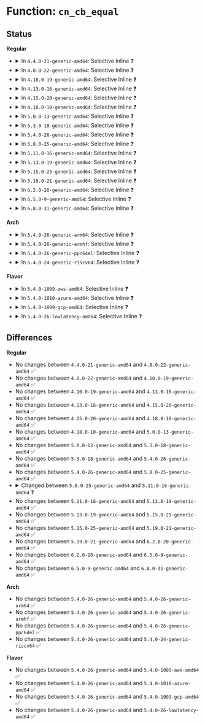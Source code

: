 # Function: <code>cn_cb_equal</code>

## Status
<b>Regular</b>
<ul>
<li>
<details>
<summary>In <code>4.4.0-21-generic-amd64</code>: Selective Inline ❓</summary>

```c
int cn_cb_equal(struct cb_id * i1, struct cb_id * i2)
```

```json
{
  "name": "cn_cb_equal",
  "collision_type": "Unique Global",
  "inline_type": "Selective",
  "funcs": [
    {
      "addr": 18446744071584356144,
      "name": "cn_cb_equal",
      "external": true,
      "loc": "drivers/connector/cn_queue.c:68",
      "file": "drivers/connector/cn_queue.c",
      "inline": "not declared, inlined",
      "caller_inline": [
        "drivers/connector/cn_queue.c:cn_queue_add_callback",
        "drivers/connector/cn_queue.c:cn_queue_del_callback"
      ],
      "caller_func": [
        "drivers/connector/connector.c:cn_netlink_send_mult"
      ]
    }
  ],
  "symbols": [
    {
      "addr": 18446744071584356144,
      "name": "cn_cb_equal",
      "section": ".text",
      "bind": "STB_GLOBAL",
      "size": 33
    }
  ]
}
```
</details>
</li>
<li>
<details>
<summary>In <code>4.8.0-22-generic-amd64</code>: Selective Inline ❓</summary>

```c
int cn_cb_equal(struct cb_id * i1, struct cb_id * i2)
```

```json
{
  "name": "cn_cb_equal",
  "collision_type": "Unique Global",
  "inline_type": "Selective",
  "funcs": [
    {
      "addr": 18446744071584690696,
      "name": "cn_cb_equal",
      "external": true,
      "loc": "drivers/connector/cn_queue.c:68",
      "file": "drivers/connector/cn_queue.c",
      "inline": "not declared, inlined",
      "caller_inline": [
        "drivers/connector/cn_queue.c:cn_queue_del_callback",
        "drivers/connector/cn_queue.c:cn_queue_add_callback"
      ],
      "caller_func": [
        "drivers/connector/connector.c:cn_netlink_send_mult"
      ]
    }
  ],
  "symbols": [
    {
      "addr": 18446744071584690288,
      "name": "cn_cb_equal",
      "section": ".text",
      "bind": "STB_GLOBAL",
      "size": 36
    }
  ]
}
```
</details>
</li>
<li>
<details>
<summary>In <code>4.10.0-19-generic-amd64</code>: Selective Inline ❓</summary>

```c
int cn_cb_equal(struct cb_id * i1, struct cb_id * i2)
```

```json
{
  "name": "cn_cb_equal",
  "collision_type": "Unique Global",
  "inline_type": "Selective",
  "funcs": [
    {
      "addr": 18446744071584877256,
      "name": "cn_cb_equal",
      "external": true,
      "loc": "drivers/connector/cn_queue.c:68",
      "file": "drivers/connector/cn_queue.c",
      "inline": "not declared, inlined",
      "caller_inline": [
        "drivers/connector/cn_queue.c:cn_queue_del_callback",
        "drivers/connector/cn_queue.c:cn_queue_add_callback"
      ],
      "caller_func": [
        "drivers/connector/connector.c:cn_netlink_send_mult"
      ]
    }
  ],
  "symbols": [
    {
      "addr": 18446744071584876848,
      "name": "cn_cb_equal",
      "section": ".text",
      "bind": "STB_GLOBAL",
      "size": 36
    }
  ]
}
```
</details>
</li>
<li>
<details>
<summary>In <code>4.13.0-16-generic-amd64</code>: Selective Inline ❓</summary>

```c
int cn_cb_equal(struct cb_id * i1, struct cb_id * i2)
```

```json
{
  "name": "cn_cb_equal",
  "collision_type": "Unique Global",
  "inline_type": "Selective",
  "funcs": [
    {
      "addr": 18446744071584966132,
      "name": "cn_cb_equal",
      "external": true,
      "loc": "drivers/connector/cn_queue.c:68",
      "file": "drivers/connector/cn_queue.c",
      "inline": "not declared, inlined",
      "caller_inline": [
        "drivers/connector/cn_queue.c:cn_queue_del_callback",
        "drivers/connector/cn_queue.c:cn_queue_add_callback"
      ],
      "caller_func": [
        "drivers/connector/connector.c:cn_netlink_send_mult"
      ]
    }
  ],
  "symbols": [
    {
      "addr": 18446744071584965744,
      "name": "cn_cb_equal",
      "section": ".text",
      "bind": "STB_GLOBAL",
      "size": 33
    }
  ]
}
```
</details>
</li>
<li>
<details>
<summary>In <code>4.15.0-20-generic-amd64</code>: Selective Inline ❓</summary>

```c
int cn_cb_equal(struct cb_id * i1, struct cb_id * i2)
```

```json
{
  "name": "cn_cb_equal",
  "collision_type": "Unique Global",
  "inline_type": "Selective",
  "funcs": [
    {
      "addr": 18446744071585387460,
      "name": "cn_cb_equal",
      "external": true,
      "loc": "drivers/connector/cn_queue.c:68",
      "file": "drivers/connector/cn_queue.c",
      "inline": "not declared, inlined",
      "caller_inline": [
        "drivers/connector/cn_queue.c:cn_queue_del_callback",
        "drivers/connector/cn_queue.c:cn_queue_add_callback"
      ],
      "caller_func": [
        "drivers/connector/connector.c:cn_netlink_send_mult"
      ]
    }
  ],
  "symbols": [
    {
      "addr": 18446744071585387072,
      "name": "cn_cb_equal",
      "section": ".text",
      "bind": "STB_GLOBAL",
      "size": 33
    }
  ]
}
```
</details>
</li>
<li>
<details>
<summary>In <code>4.18.0-10-generic-amd64</code>: Selective Inline ❓</summary>

```c
int cn_cb_equal(struct cb_id * i1, struct cb_id * i2)
```

```json
{
  "name": "cn_cb_equal",
  "collision_type": "Unique Global",
  "inline_type": "Selective",
  "funcs": [
    {
      "addr": 18446744071585630680,
      "name": "cn_cb_equal",
      "external": true,
      "loc": "drivers/connector/cn_queue.c:68",
      "file": "drivers/connector/cn_queue.c",
      "inline": "not declared, inlined",
      "caller_inline": [
        "drivers/connector/cn_queue.c:cn_queue_del_callback",
        "drivers/connector/cn_queue.c:cn_queue_add_callback"
      ],
      "caller_func": [
        "drivers/connector/connector.c:cn_netlink_send_mult"
      ]
    }
  ],
  "symbols": [
    {
      "addr": 18446744071585630304,
      "name": "cn_cb_equal",
      "section": ".text",
      "bind": "STB_GLOBAL",
      "size": 33
    }
  ]
}
```
</details>
</li>
<li>
<details>
<summary>In <code>5.0.0-13-generic-amd64</code>: Selective Inline ❓</summary>

```c
int cn_cb_equal(struct cb_id * i1, struct cb_id * i2)
```

```json
{
  "name": "cn_cb_equal",
  "collision_type": "Unique Global",
  "inline_type": "Selective",
  "funcs": [
    {
      "addr": 18446744071585757896,
      "name": "cn_cb_equal",
      "external": true,
      "loc": "drivers/connector/cn_queue.c:68",
      "file": "drivers/connector/cn_queue.c",
      "inline": "not declared, inlined",
      "caller_inline": [
        "drivers/connector/cn_queue.c:cn_queue_del_callback",
        "drivers/connector/cn_queue.c:cn_queue_add_callback"
      ],
      "caller_func": [
        "drivers/connector/connector.c:cn_netlink_send_mult"
      ]
    }
  ],
  "symbols": [
    {
      "addr": 18446744071585757504,
      "name": "cn_cb_equal",
      "section": ".text",
      "bind": "STB_GLOBAL",
      "size": 33
    }
  ]
}
```
</details>
</li>
<li>
<details>
<summary>In <code>5.3.0-18-generic-amd64</code>: Selective Inline ❓</summary>

```c
int cn_cb_equal(struct cb_id * i1, struct cb_id * i2)
```

```json
{
  "name": "cn_cb_equal",
  "collision_type": "Unique Global",
  "inline_type": "Selective",
  "funcs": [
    {
      "addr": 18446744071585990215,
      "name": "cn_cb_equal",
      "external": true,
      "loc": "drivers/connector/cn_queue.c:54",
      "file": "drivers/connector/cn_queue.c",
      "inline": "not declared, inlined",
      "caller_inline": [
        "drivers/connector/cn_queue.c:cn_queue_del_callback",
        "drivers/connector/cn_queue.c:cn_queue_add_callback"
      ],
      "caller_func": [
        "drivers/connector/connector.c:cn_netlink_send_mult"
      ]
    }
  ],
  "symbols": [
    {
      "addr": 18446744071585989824,
      "name": "cn_cb_equal",
      "section": ".text",
      "bind": "STB_GLOBAL",
      "size": 33
    }
  ]
}
```
</details>
</li>
<li>
<details>
<summary>In <code>5.4.0-26-generic-amd64</code>: Selective Inline ❓</summary>

```c
int cn_cb_equal(struct cb_id * i1, struct cb_id * i2)
```

```json
{
  "name": "cn_cb_equal",
  "collision_type": "Unique Global",
  "inline_type": "Selective",
  "funcs": [
    {
      "addr": 18446744071586137191,
      "name": "cn_cb_equal",
      "external": true,
      "loc": "drivers/connector/cn_queue.c:54",
      "file": "drivers/connector/cn_queue.c",
      "inline": "not declared, inlined",
      "caller_inline": [
        "drivers/connector/cn_queue.c:cn_queue_del_callback",
        "drivers/connector/cn_queue.c:cn_queue_add_callback"
      ],
      "caller_func": [
        "drivers/connector/connector.c:cn_netlink_send_mult"
      ]
    }
  ],
  "symbols": [
    {
      "addr": 18446744071586136800,
      "name": "cn_cb_equal",
      "section": ".text",
      "bind": "STB_GLOBAL",
      "size": 33
    }
  ]
}
```
</details>
</li>
<li>
<details>
<summary>In <code>5.8.0-25-generic-amd64</code>: Selective Inline ❓</summary>

```c
int cn_cb_equal(struct cb_id * i1, struct cb_id * i2)
```

```json
{
  "name": "cn_cb_equal",
  "collision_type": "Unique Global",
  "inline_type": "Selective",
  "funcs": [
    {
      "addr": 18446744071586892711,
      "name": "cn_cb_equal",
      "external": true,
      "loc": "drivers/connector/cn_queue.c:54",
      "file": "drivers/connector/cn_queue.c",
      "inline": "not declared, inlined",
      "caller_inline": [
        "drivers/connector/cn_queue.c:cn_queue_del_callback",
        "drivers/connector/cn_queue.c:cn_queue_add_callback"
      ],
      "caller_func": [
        "drivers/connector/connector.c:cn_call_callback",
        "drivers/connector/connector.c:cn_netlink_send_mult"
      ]
    }
  ],
  "symbols": [
    {
      "addr": 18446744071586892400,
      "name": "cn_cb_equal",
      "section": ".text",
      "bind": "STB_GLOBAL",
      "size": 33
    }
  ]
}
```
</details>
</li>
<li>
<details>
<summary>In <code>5.11.0-16-generic-amd64</code>: Selective Inline ❓</summary>

```c
int cn_cb_equal(const struct cb_id * i1, const struct cb_id * i2)
```

```json
{
  "name": "cn_cb_equal",
  "collision_type": "Unique Global",
  "inline_type": "Selective",
  "funcs": [
    {
      "addr": 18446744071586977655,
      "name": "cn_cb_equal",
      "external": true,
      "loc": "drivers/connector/cn_queue.c:54",
      "file": "drivers/connector/cn_queue.c",
      "inline": "not declared, inlined",
      "caller_inline": [
        "drivers/connector/cn_queue.c:cn_queue_del_callback",
        "drivers/connector/cn_queue.c:cn_queue_add_callback"
      ],
      "caller_func": [
        "drivers/connector/connector.c:cn_call_callback",
        "drivers/connector/connector.c:cn_netlink_send_mult"
      ]
    }
  ],
  "symbols": [
    {
      "addr": 18446744071586977344,
      "name": "cn_cb_equal",
      "section": ".text",
      "bind": "STB_GLOBAL",
      "size": 33
    }
  ]
}
```
</details>
</li>
<li>
<details>
<summary>In <code>5.13.0-19-generic-amd64</code>: Selective Inline ❓</summary>

```c
int cn_cb_equal(const struct cb_id * i1, const struct cb_id * i2)
```

```json
{
  "name": "cn_cb_equal",
  "collision_type": "Unique Global",
  "inline_type": "Selective",
  "funcs": [
    {
      "addr": 18446744071586860183,
      "name": "cn_cb_equal",
      "external": true,
      "loc": "drivers/connector/cn_queue.c:54",
      "file": "drivers/connector/cn_queue.c",
      "inline": "not declared, inlined",
      "caller_inline": [
        "drivers/connector/cn_queue.c:cn_queue_del_callback",
        "drivers/connector/cn_queue.c:cn_queue_add_callback"
      ],
      "caller_func": [
        "drivers/connector/connector.c:cn_netlink_send_mult"
      ]
    }
  ],
  "symbols": [
    {
      "addr": 18446744071586859792,
      "name": "cn_cb_equal",
      "section": ".text",
      "bind": "STB_GLOBAL",
      "size": 33
    }
  ]
}
```
</details>
</li>
<li>
<details>
<summary>In <code>5.15.0-25-generic-amd64</code>: Selective Inline ❓</summary>

```c
int cn_cb_equal(const struct cb_id * i1, const struct cb_id * i2)
```

```json
{
  "name": "cn_cb_equal",
  "collision_type": "Unique Global",
  "inline_type": "Selective",
  "funcs": [
    {
      "addr": 18446744071587431959,
      "name": "cn_cb_equal",
      "external": true,
      "loc": "drivers/connector/cn_queue.c:54",
      "file": "drivers/connector/cn_queue.c",
      "inline": "not declared, inlined",
      "caller_inline": [
        "drivers/connector/cn_queue.c:cn_queue_del_callback",
        "drivers/connector/cn_queue.c:cn_queue_add_callback"
      ],
      "caller_func": [
        "drivers/connector/connector.c:cn_netlink_send_mult"
      ]
    }
  ],
  "symbols": [
    {
      "addr": 18446744071587431568,
      "name": "cn_cb_equal",
      "section": ".text",
      "bind": "STB_GLOBAL",
      "size": 33
    }
  ]
}
```
</details>
</li>
<li>
<details>
<summary>In <code>5.19.0-21-generic-amd64</code>: Selective Inline ❓</summary>

```c
int cn_cb_equal(const struct cb_id * i1, const struct cb_id * i2)
```

```json
{
  "name": "cn_cb_equal",
  "collision_type": "Unique Global",
  "inline_type": "Selective",
  "funcs": [
    {
      "addr": 18446744071588747560,
      "name": "cn_cb_equal",
      "external": true,
      "loc": "drivers/connector/cn_queue.c:54",
      "file": "drivers/connector/cn_queue.c",
      "inline": "not declared, inlined",
      "caller_inline": [
        "drivers/connector/cn_queue.c:cn_queue_del_callback",
        "drivers/connector/cn_queue.c:cn_queue_add_callback"
      ],
      "caller_func": [
        "drivers/connector/connector.c:cn_netlink_send_mult"
      ]
    }
  ],
  "symbols": [
    {
      "addr": 18446744071588747136,
      "name": "cn_cb_equal",
      "section": ".text",
      "bind": "STB_GLOBAL",
      "size": 53
    }
  ]
}
```
</details>
</li>
<li>
<details>
<summary>In <code>6.2.0-20-generic-amd64</code>: Selective Inline ❓</summary>

```c
int cn_cb_equal(const struct cb_id * i1, const struct cb_id * i2)
```

```json
{
  "name": "cn_cb_equal",
  "collision_type": "Unique Global",
  "inline_type": "Selective",
  "funcs": [
    {
      "addr": 18446744071590234888,
      "name": "cn_cb_equal",
      "external": true,
      "loc": "drivers/connector/cn_queue.c:54",
      "file": "drivers/connector/cn_queue.c",
      "inline": "not declared, inlined",
      "caller_inline": [
        "drivers/connector/cn_queue.c:cn_queue_del_callback",
        "drivers/connector/cn_queue.c:cn_queue_add_callback"
      ],
      "caller_func": [
        "drivers/connector/connector.c:cn_netlink_send_mult"
      ]
    }
  ],
  "symbols": [
    {
      "addr": 18446744071590234512,
      "name": "cn_cb_equal",
      "section": ".text",
      "bind": "STB_GLOBAL",
      "size": 53
    }
  ]
}
```
</details>
</li>
<li>
<details>
<summary>In <code>6.5.0-9-generic-amd64</code>: Selective Inline ❓</summary>

```c
int cn_cb_equal(const struct cb_id * i1, const struct cb_id * i2)
```

```json
{
  "name": "cn_cb_equal",
  "collision_type": "Unique Global",
  "inline_type": "Selective",
  "funcs": [
    {
      "addr": 18446744071590555000,
      "name": "cn_cb_equal",
      "external": true,
      "loc": "drivers/connector/cn_queue.c:54",
      "file": "drivers/connector/cn_queue.c",
      "inline": "not declared, inlined",
      "caller_inline": [
        "drivers/connector/cn_queue.c:cn_queue_del_callback",
        "drivers/connector/cn_queue.c:cn_queue_add_callback"
      ],
      "caller_func": [
        "drivers/connector/connector.c:cn_netlink_send_mult"
      ]
    }
  ],
  "symbols": [
    {
      "addr": 18446744071590554624,
      "name": "cn_cb_equal",
      "section": ".text",
      "bind": "STB_GLOBAL",
      "size": 53
    }
  ]
}
```
</details>
</li>
<li>
<details>
<summary>In <code>6.8.0-31-generic-amd64</code>: Selective Inline ❓</summary>

```c
int cn_cb_equal(const struct cb_id * i1, const struct cb_id * i2)
```

```json
{
  "name": "cn_cb_equal",
  "collision_type": "Unique Global",
  "inline_type": "Selective",
  "funcs": [
    {
      "addr": 18446744071590912040,
      "name": "cn_cb_equal",
      "external": true,
      "loc": "drivers/connector/cn_queue.c:54",
      "file": "drivers/connector/cn_queue.c",
      "inline": "not declared, inlined",
      "caller_inline": [
        "drivers/connector/cn_queue.c:cn_queue_del_callback",
        "drivers/connector/cn_queue.c:cn_queue_add_callback"
      ],
      "caller_func": [
        "drivers/connector/connector.c:cn_netlink_send_mult"
      ]
    }
  ],
  "symbols": [
    {
      "addr": 18446744071590911664,
      "name": "cn_cb_equal",
      "section": ".text",
      "bind": "STB_GLOBAL",
      "size": 53
    }
  ]
}
```
</details>
</li>
</ul>
<b>Arch</b>
<ul>
<li>
<details>
<summary>In <code>5.4.0-26-generic-arm64</code>: Selective Inline ❓</summary>

```c
int cn_cb_equal(struct cb_id * i1, struct cb_id * i2)
```

```json
{
  "name": "cn_cb_equal",
  "collision_type": "Unique Global",
  "inline_type": "Selective",
  "funcs": [
    {
      "addr": 18446603336498926928,
      "name": "cn_cb_equal",
      "external": true,
      "loc": "drivers/connector/cn_queue.c:54",
      "file": "drivers/connector/cn_queue.c",
      "inline": "not declared, inlined",
      "caller_inline": [
        "drivers/connector/cn_queue.c:cn_queue_del_callback",
        "drivers/connector/cn_queue.c:cn_queue_add_callback"
      ],
      "caller_func": [
        "drivers/connector/connector.c:cn_netlink_send_mult"
      ]
    }
  ],
  "symbols": [
    {
      "addr": 18446603336498926256,
      "name": "cn_cb_equal",
      "section": ".text",
      "bind": "STB_GLOBAL",
      "size": 88
    }
  ]
}
```
</details>
</li>
<li>
<details>
<summary>In <code>5.4.0-26-generic-armhf</code>: Selective Inline ❓</summary>

```c
int cn_cb_equal(struct cb_id * i1, struct cb_id * i2)
```

```json
{
  "name": "cn_cb_equal",
  "collision_type": "Unique Global",
  "inline_type": "Selective",
  "funcs": [
    {
      "addr": 3231500376,
      "name": "cn_cb_equal",
      "external": true,
      "loc": "drivers/connector/cn_queue.c:54",
      "file": "drivers/connector/cn_queue.c",
      "inline": "not declared, inlined",
      "caller_inline": [
        "drivers/connector/cn_queue.c:cn_queue_del_callback",
        "drivers/connector/cn_queue.c:cn_queue_add_callback"
      ],
      "caller_func": [
        "drivers/connector/connector.c:cn_netlink_send_mult"
      ]
    }
  ],
  "symbols": [
    {
      "addr": 3231499912,
      "name": "cn_cb_equal",
      "section": ".text",
      "bind": "STB_GLOBAL",
      "size": 60
    }
  ]
}
```
</details>
</li>
<li>
<details>
<summary>In <code>5.4.0-26-generic-ppc64el</code>: Selective Inline ❓</summary>

```c
int cn_cb_equal(struct cb_id * i1, struct cb_id * i2)
```

```json
{
  "name": "cn_cb_equal",
  "collision_type": "Unique Global",
  "inline_type": "Selective",
  "funcs": [
    {
      "addr": 13835058055292063072,
      "name": "cn_cb_equal",
      "external": true,
      "loc": "drivers/connector/cn_queue.c:54",
      "file": "drivers/connector/cn_queue.c",
      "inline": "not declared, inlined",
      "caller_inline": [
        "drivers/connector/cn_queue.c:cn_queue_del_callback",
        "drivers/connector/cn_queue.c:cn_queue_add_callback"
      ],
      "caller_func": [
        "drivers/connector/connector.c:cn_netlink_send_mult"
      ]
    }
  ],
  "symbols": [
    {
      "addr": 13835058055292062448,
      "name": "cn_cb_equal",
      "section": ".text",
      "bind": "STB_GLOBAL",
      "size": 56
    }
  ]
}
```
</details>
</li>
<li>
<details>
<summary>In <code>5.4.0-24-generic-riscv64</code>: Selective Inline ❓</summary>

```c
int cn_cb_equal(struct cb_id * i1, struct cb_id * i2)
```

```json
{
  "name": "cn_cb_equal",
  "collision_type": "Unique Global",
  "inline_type": "Selective",
  "funcs": [
    {
      "addr": 18446743936276315586,
      "name": "cn_cb_equal",
      "external": true,
      "loc": "drivers/connector/cn_queue.c:54",
      "file": "drivers/connector/cn_queue.c",
      "inline": "not declared, inlined",
      "caller_inline": [
        "drivers/connector/cn_queue.c:cn_queue_del_callback",
        "drivers/connector/cn_queue.c:cn_queue_add_callback"
      ],
      "caller_func": [
        "drivers/connector/connector.c:cn_netlink_send_mult"
      ]
    }
  ],
  "symbols": [
    {
      "addr": 18446743936276315116,
      "name": "cn_cb_equal",
      "section": ".text",
      "bind": "STB_GLOBAL",
      "size": 62
    }
  ]
}
```
</details>
</li>
</ul>
<b>Flavor</b>
<ul>
<li>
<details>
<summary>In <code>5.4.0-1009-aws-amd64</code>: Selective Inline ❓</summary>

```c
int cn_cb_equal(struct cb_id * i1, struct cb_id * i2)
```

```json
{
  "name": "cn_cb_equal",
  "collision_type": "Unique Global",
  "inline_type": "Selective",
  "funcs": [
    {
      "addr": 18446744071585897559,
      "name": "cn_cb_equal",
      "external": true,
      "loc": "drivers/connector/cn_queue.c:54",
      "file": "drivers/connector/cn_queue.c",
      "inline": "not declared, inlined",
      "caller_inline": [
        "drivers/connector/cn_queue.c:cn_queue_del_callback",
        "drivers/connector/cn_queue.c:cn_queue_add_callback"
      ],
      "caller_func": [
        "drivers/connector/connector.c:cn_netlink_send_mult"
      ]
    }
  ],
  "symbols": [
    {
      "addr": 18446744071585897168,
      "name": "cn_cb_equal",
      "section": ".text",
      "bind": "STB_GLOBAL",
      "size": 33
    }
  ]
}
```
</details>
</li>
<li>
<details>
<summary>In <code>5.4.0-1010-azure-amd64</code>: Selective Inline ❓</summary>

```c
int cn_cb_equal(struct cb_id * i1, struct cb_id * i2)
```

```json
{
  "name": "cn_cb_equal",
  "collision_type": "Unique Global",
  "inline_type": "Selective",
  "funcs": [
    {
      "addr": 18446744071585757335,
      "name": "cn_cb_equal",
      "external": true,
      "loc": "drivers/connector/cn_queue.c:54",
      "file": "drivers/connector/cn_queue.c",
      "inline": "not declared, inlined",
      "caller_inline": [
        "drivers/connector/cn_queue.c:cn_queue_del_callback",
        "drivers/connector/cn_queue.c:cn_queue_add_callback"
      ],
      "caller_func": [
        "drivers/connector/connector.c:cn_netlink_send_mult"
      ]
    }
  ],
  "symbols": [
    {
      "addr": 18446744071585756944,
      "name": "cn_cb_equal",
      "section": ".text",
      "bind": "STB_GLOBAL",
      "size": 33
    }
  ]
}
```
</details>
</li>
<li>
<details>
<summary>In <code>5.4.0-1009-gcp-amd64</code>: Selective Inline ❓</summary>

```c
int cn_cb_equal(struct cb_id * i1, struct cb_id * i2)
```

```json
{
  "name": "cn_cb_equal",
  "collision_type": "Unique Global",
  "inline_type": "Selective",
  "funcs": [
    {
      "addr": 18446744071586087207,
      "name": "cn_cb_equal",
      "external": true,
      "loc": "drivers/connector/cn_queue.c:54",
      "file": "drivers/connector/cn_queue.c",
      "inline": "not declared, inlined",
      "caller_inline": [
        "drivers/connector/cn_queue.c:cn_queue_del_callback",
        "drivers/connector/cn_queue.c:cn_queue_add_callback"
      ],
      "caller_func": [
        "drivers/connector/connector.c:cn_netlink_send_mult"
      ]
    }
  ],
  "symbols": [
    {
      "addr": 18446744071586086816,
      "name": "cn_cb_equal",
      "section": ".text",
      "bind": "STB_GLOBAL",
      "size": 33
    }
  ]
}
```
</details>
</li>
<li>
<details>
<summary>In <code>5.4.0-26-lowlatency-amd64</code>: Selective Inline ❓</summary>

```c
int cn_cb_equal(struct cb_id * i1, struct cb_id * i2)
```

```json
{
  "name": "cn_cb_equal",
  "collision_type": "Unique Global",
  "inline_type": "Selective",
  "funcs": [
    {
      "addr": 18446744071586195495,
      "name": "cn_cb_equal",
      "external": true,
      "loc": "drivers/connector/cn_queue.c:54",
      "file": "drivers/connector/cn_queue.c",
      "inline": "not declared, inlined",
      "caller_inline": [
        "drivers/connector/cn_queue.c:cn_queue_del_callback",
        "drivers/connector/cn_queue.c:cn_queue_add_callback"
      ],
      "caller_func": [
        "drivers/connector/connector.c:cn_netlink_send_mult"
      ]
    }
  ],
  "symbols": [
    {
      "addr": 18446744071586195104,
      "name": "cn_cb_equal",
      "section": ".text",
      "bind": "STB_GLOBAL",
      "size": 33
    }
  ]
}
```
</details>
</li>
</ul>

## Differences
<b>Regular</b>
<ul>
<li>
No changes between <code>4.4.0-21-generic-amd64</code> and <code>4.8.0-22-generic-amd64</code> ✅
</li>
<li>
No changes between <code>4.8.0-22-generic-amd64</code> and <code>4.10.0-19-generic-amd64</code> ✅
</li>
<li>
No changes between <code>4.10.0-19-generic-amd64</code> and <code>4.13.0-16-generic-amd64</code> ✅
</li>
<li>
No changes between <code>4.13.0-16-generic-amd64</code> and <code>4.15.0-20-generic-amd64</code> ✅
</li>
<li>
No changes between <code>4.15.0-20-generic-amd64</code> and <code>4.18.0-10-generic-amd64</code> ✅
</li>
<li>
No changes between <code>4.18.0-10-generic-amd64</code> and <code>5.0.0-13-generic-amd64</code> ✅
</li>
<li>
No changes between <code>5.0.0-13-generic-amd64</code> and <code>5.3.0-18-generic-amd64</code> ✅
</li>
<li>
No changes between <code>5.3.0-18-generic-amd64</code> and <code>5.4.0-26-generic-amd64</code> ✅
</li>
<li>
No changes between <code>5.4.0-26-generic-amd64</code> and <code>5.8.0-25-generic-amd64</code> ✅
</li>
<li>
<details>
<summary>Changed between <code>5.8.0-25-generic-amd64</code> and <code>5.11.0-16-generic-amd64</code> ❓</summary>
<ul>
<li>
<b>Param type changed. </b>
<code>struct cb_id * i1</code> ➡️ <code>const struct cb_id * i1</code>
</li>
<li>
<b>Param type changed. </b>
<code>struct cb_id * i2</code> ➡️ <code>const struct cb_id * i2</code>
</li>
</ul>
</details>
</li>
<li>
No changes between <code>5.11.0-16-generic-amd64</code> and <code>5.13.0-19-generic-amd64</code> ✅
</li>
<li>
No changes between <code>5.13.0-19-generic-amd64</code> and <code>5.15.0-25-generic-amd64</code> ✅
</li>
<li>
No changes between <code>5.15.0-25-generic-amd64</code> and <code>5.19.0-21-generic-amd64</code> ✅
</li>
<li>
No changes between <code>5.19.0-21-generic-amd64</code> and <code>6.2.0-20-generic-amd64</code> ✅
</li>
<li>
No changes between <code>6.2.0-20-generic-amd64</code> and <code>6.5.0-9-generic-amd64</code> ✅
</li>
<li>
No changes between <code>6.5.0-9-generic-amd64</code> and <code>6.8.0-31-generic-amd64</code> ✅
</li>
</ul>
<b>Arch</b>
<ul>
<li>
No changes between <code>5.4.0-26-generic-amd64</code> and <code>5.4.0-26-generic-arm64</code> ✅
</li>
<li>
No changes between <code>5.4.0-26-generic-amd64</code> and <code>5.4.0-26-generic-armhf</code> ✅
</li>
<li>
No changes between <code>5.4.0-26-generic-amd64</code> and <code>5.4.0-26-generic-ppc64el</code> ✅
</li>
<li>
No changes between <code>5.4.0-26-generic-amd64</code> and <code>5.4.0-24-generic-riscv64</code> ✅
</li>
</ul>
<b>Flavor</b>
<ul>
<li>
No changes between <code>5.4.0-26-generic-amd64</code> and <code>5.4.0-1009-aws-amd64</code> ✅
</li>
<li>
No changes between <code>5.4.0-26-generic-amd64</code> and <code>5.4.0-1010-azure-amd64</code> ✅
</li>
<li>
No changes between <code>5.4.0-26-generic-amd64</code> and <code>5.4.0-1009-gcp-amd64</code> ✅
</li>
<li>
No changes between <code>5.4.0-26-generic-amd64</code> and <code>5.4.0-26-lowlatency-amd64</code> ✅
</li>
</ul>
